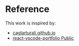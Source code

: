 # Reference

This work is inspired by:

- [caglarturali.github.io](https://github.com/caglarturali/caglarturali.github.io)
- [react-vscode-portfolio Public](https://github.com/noworneverev/react-vscode-portfolio)
